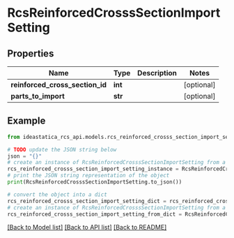 # RcsReinforcedCrosssSectionImportSetting


## Properties

Name | Type | Description | Notes
------------ | ------------- | ------------- | -------------
**reinforced_cross_section_id** | **int** |  | [optional] 
**parts_to_import** | **str** |  | [optional] 

## Example

```python
from ideastatica_rcs_api.models.rcs_reinforced_crosss_section_import_setting import RcsReinforcedCrosssSectionImportSetting

# TODO update the JSON string below
json = "{}"
# create an instance of RcsReinforcedCrosssSectionImportSetting from a JSON string
rcs_reinforced_crosss_section_import_setting_instance = RcsReinforcedCrosssSectionImportSetting.from_json(json)
# print the JSON string representation of the object
print(RcsReinforcedCrosssSectionImportSetting.to_json())

# convert the object into a dict
rcs_reinforced_crosss_section_import_setting_dict = rcs_reinforced_crosss_section_import_setting_instance.to_dict()
# create an instance of RcsReinforcedCrosssSectionImportSetting from a dict
rcs_reinforced_crosss_section_import_setting_from_dict = RcsReinforcedCrosssSectionImportSetting.from_dict(rcs_reinforced_crosss_section_import_setting_dict)
```
[[Back to Model list]](../README.md#documentation-for-models) [[Back to API list]](../README.md#documentation-for-api-endpoints) [[Back to README]](../README.md)


